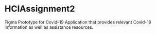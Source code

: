 # HCIAssignment2

Figma Prototype for Covid-19 Application that provides relevant Covid-19 information as well as assistance resources.

